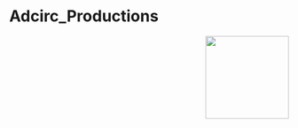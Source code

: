 # Adcirc_Productions
<img style="float:right;" src="https://github.com/tmiesse/adcirc_prod/blob/master/extra/figures/DewberryLogo_RGB.png" width=150px>

